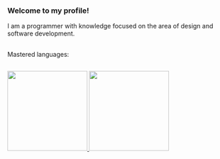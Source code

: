 ### Welcome to my profile!
I am a programmer with knowledge focused on the area of design and software development.
##
Mastered languages: 
##
<div>
  <a href="https://www.linkedin.com/in/henrique-xaud-63613216a/">
    <img height="180em" src="https://github-readme-stats.vercel.app/api/top-langs/?username=henriquexaud&layout=compact&langs_count=16&theme=dark"/>
    <img height="180em" src="https://github-readme-stats.vercel.app/api?username=henriquexaud&show_icons=true&theme=dark&include_all_commits-true&count_private=true"/>
</div>
